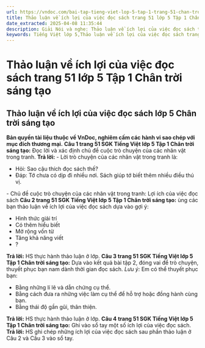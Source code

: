 ```yaml
---
url: https://vndoc.com/bai-tap-tieng-viet-lop-5-tap-1-trang-51-chan-troi-sang-tao-319434
title: Thảo luận về ích lợi của việc đọc sách trang 51 lớp 5 Tập 1 Chân trời sáng tạo - VnDoc.com
date_extracted: 2025-04-08 11:35:44
description: Giải Nói và nghe: Thảo luận về ích lợi của việc đọc sách trang 51 lớp 5 Tập 1 Chân trời sáng tạo gồm các phần hướng dẫn giải chi tiết, đầy đủ nhất chỉ có trên VnDoc. Mời các bạn tham khảo.
keywords: Tiếng Việt lớp 5,Thảo luận về ích lợi của việc đọc sách trang 51 lớp 5 Tập 1 Chân trời sáng tạo,Bài tập Tiếng Việt lớp 5 Tập 1 trang 51 Chân trời sáng tạo,Thảo luận về ích lợi của việc đọc sách lớp 5 Chân trời sáng tạo,Tiếng Việt lớp 5 trang 51 Tập 1 Chân trời sáng tạo,Nói và nghe Thảo luận về ích lợi của việc đọc sách lớp 5,Thảo luận về ích lợi của việc đọc sách lớp 5 trang 51 Tiếng Việt lớp 5 Chân trời sáng tạo,Tiếng Việt lớp 5 Tập 1,sgk Tiếng Việt lớp 5
---
```


# Thảo luận về ích lợi của việc đọc sách trang 51 lớp 5 Tập 1 Chân trời sáng tạo
## **Thảo luận về ích lợi của việc đọc sách lớp 5 Chân trời sáng tạo**
**Bản quyền tài liệu thuộc về VnDoc, nghiêm cấm các hành vi sao chép với mục đích thương mại.**
**Câu 1 trang 51 SGK Tiếng Việt lớp 5 Tập 1 Chân trời sáng tạo:** Đọc lời và xác định chủ đề cuộc trò chuyện của các nhân vật trong tranh.
**Trả lời:**
\- Lời trò chuyện của các nhân vật trong tranh là:
  * Hỏi: Sao cậu thích đọc sách thế?
  * Đáp: Tớ chưa có dịp đi nhiều nơi. Sách giúp tớ biết thêm nhiều điều thú vị.

\- Chủ đề cuộc trò chuyện của các nhân vật trong tranh: Lợi ích của việc đọc sách
**Câu 2 trang 51 SGK Tiếng Việt lớp 5 Tập 1 Chân trời sáng tạo:** ùng các bạn thảo luận về ích lợi của việc đọc sách dựa vào gợi ý:
  * Hình thức giải trí
  * Có thêm hiểu biết
  * Mở rộng vốn từ
  * Tăng khả năng viết
  * ?

**Trả lời:**
HS thực hành thảo luận ở lớp.
**Câu 3 trang 51 SGK Tiếng Việt lớp 5 Tập 1 Chân trời sáng tạo:** Dựa vào kết quả bài tập 2, đóng vai để trò chuyện, thuyết phục bạn nam dành thời gian đọc sách.
_Lưu ý:_ Em có thể thuyết phục bạn:
  * Bằng những lí lẽ và dẫn chứng cụ thể.
  * Bằng cách đưa ra những việc làm cụ thể để hỗ trợ hoặc đồng hành cùng bạn.
  * Bằng thái độ gần gũi, thân thiện.

**Trả lời:**
HS thực hành thảo luận ở lớp.
**Câu 4 trang 51 SGK Tiếng Việt lớp 5 Tập 1 Chân trời sáng tạo:** Ghi vào sổ tay một số ích lợi của việc đọc sách.
**Trả lời:**
HS ghi chép những ích lợi của việc đọc sách sau phần thảo luận ở Câu 2 và Câu 3 vào sổ tay.
